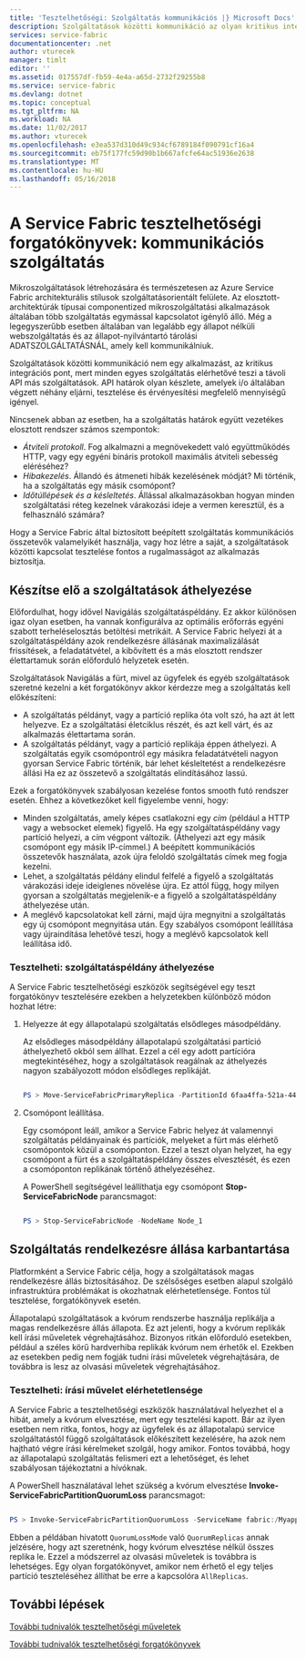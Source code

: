 ```yaml
---
title: 'Tesztelhetőségi: Szolgáltatás kommunikációs |} Microsoft Docs'
description: Szolgáltatások közötti kommunikáció az olyan kritikus integrációs pont Service Fabric-alkalmazás. A cikk ismerteti a tervezési szempontokat és tesztelési módszereket.
services: service-fabric
documentationcenter: .net
author: vturecek
manager: timlt
editor: ''
ms.assetid: 017557df-fb59-4e4a-a65d-2732f29255b8
ms.service: service-fabric
ms.devlang: dotnet
ms.topic: conceptual
ms.tgt_pltfrm: NA
ms.workload: NA
ms.date: 11/02/2017
ms.author: vturecek
ms.openlocfilehash: e3ea537d310d49c934cf6789184f090791cf16a4
ms.sourcegitcommit: eb75f177fc59d90b1b667afcfe64ac51936e2638
ms.translationtype: MT
ms.contentlocale: hu-HU
ms.lasthandoff: 05/16/2018
---
```

# <a name="service-fabric-testability-scenarios-service-communication"></a>A Service Fabric tesztelhetőségi forgatókönyvek: kommunikációs szolgáltatás
Mikroszolgáltatások létrehozására és természetesen az Azure Service Fabric architekturális stílusok szolgáltatásorientált felülete. Az elosztott-architektúrák típusai componentized mikroszolgáltatási alkalmazások általában több szolgáltatás egymással kapcsolatot igénylő álló. Még a legegyszerűbb esetben általában van legalább egy állapot nélküli webszolgáltatás és az állapot-nyilvántartó tárolási ADATSZOLGÁLTATÁSNÁL, amely kell kommunikálniuk.

Szolgáltatások közötti kommunikáció nem egy alkalmazást, az kritikus integrációs pont, mert minden egyes szolgáltatás elérhetővé teszi a távoli API más szolgáltatások. API határok olyan készlete, amelyek i/o általában végzett néhány eljárni, tesztelése és érvényesítési megfelelő mennyiségű igényel.

Nincsenek abban az esetben, ha a szolgáltatás határok együtt vezetékes elosztott rendszer számos szempontok:

* *Átviteli protokoll*. Fog alkalmazni a megnövekedett való együttműködés HTTP, vagy egy egyéni bináris protokoll maximális átviteli sebesség eléréséhez?
* *Hibakezelés*. Állandó és átmeneti hibák kezelésének módját? Mi történik, ha a szolgáltatás egy másik csomópont?
* *Időtúllépések és a késleltetés*. Állással alkalmazásokban hogyan minden szolgáltatási réteg kezelnek várakozási ideje a vermen keresztül, és a felhasználó számára?

Hogy a Service Fabric által biztosított beépített szolgáltatás kommunikációs összetevők valamelyikét használja, vagy hoz létre a saját, a szolgáltatások közötti kapcsolat tesztelése fontos a rugalmasságot az alkalmazás biztosítja.

## <a name="prepare-for-services-to-move"></a>Készítse elő a szolgáltatások áthelyezése
Előfordulhat, hogy idővel Navigálás szolgáltatáspéldány. Ez akkor különösen igaz olyan esetben, ha vannak konfigurálva az optimális erőforrás egyéni szabott terheléselosztás betöltési metrikáit. A Service Fabric helyezi át a szolgáltatáspéldány azok rendelkezésre állásának maximalizálását frissítések, a feladatátvétel, a kibővített és a más elosztott rendszer élettartamuk során előforduló helyzetek esetén.

Szolgáltatások Navigálás a fürt, mivel az ügyfelek és egyéb szolgáltatások szeretné kezelni a két forgatókönyv akkor kérdezze meg a szolgáltatás kell előkészíteni:

* A szolgáltatás példányt, vagy a partíció replika óta volt szó, ha azt át lett helyezve. Ez a szolgáltatási életciklus részét, és azt kell várt, és az alkalmazás élettartama során.
* A szolgáltatás példányt, vagy a partíció replikája éppen áthelyezi. A szolgáltatás egyik csomópontról egy másikra feladatátvételi nagyon gyorsan Service Fabric történik, bár lehet késleltetést a rendelkezésre állási Ha ez az összetevő a szolgáltatás elindításához lassú.

Ezek a forgatókönyvek szabályosan kezelése fontos smooth futó rendszer esetén. Ehhez a következőket kell figyelembe venni, hogy:

* Minden szolgáltatás, amely képes csatlakozni egy *cím* (például a HTTP vagy a websocket elemek) figyelő. Ha egy szolgáltatáspéldány vagy partíció helyezi, a cím végpont változik. (Áthelyezi azt egy másik csomópont egy másik IP-címmel.) A beépített kommunikációs összetevők használata, azok újra feloldó szolgáltatás címek meg fogja kezelni.
* Lehet, a szolgáltatás példány elindul felfelé a figyelő a szolgáltatás várakozási ideje ideiglenes növelése újra. Ez attól függ, hogy milyen gyorsan a szolgáltatás megjelenik-e a figyelő a szolgáltatáspéldány áthelyezése után.
* A meglévő kapcsolatokat kell zárni, majd újra megnyitni a szolgáltatás egy új csomópont megnyitása után. Egy szabályos csomópont leállítása vagy újraindítása lehetővé teszi, hogy a meglévő kapcsolatok kell leállítása idő.

### <a name="test-it-move-service-instances"></a>Tesztelheti: szolgáltatáspéldány áthelyezése
A Service Fabric tesztelhetőségi eszközök segítségével egy teszt forgatókönyv tesztelésére ezekben a helyzetekben különböző módon hozhat létre:

1. Helyezze át egy állapotalapú szolgáltatás elsődleges másodpéldány.
   
    Az elsődleges másodpéldány állapotalapú szolgáltatási partíció áthelyezhető okból sem állhat. Ezzel a cél egy adott partícióra megtekintéséhez, hogy a szolgáltatások reagálnak az áthelyezés nagyon szabályozott módon elsődleges replikáját.
   
    ```powershell
   
    PS > Move-ServiceFabricPrimaryReplica -PartitionId 6faa4ffa-521a-44e9-8351-dfca0f7e0466 -ServiceName fabric:/MyApplication/MyService
   
    ```
2. Csomópont leállítása.
   
    Egy csomópont leáll, amikor a Service Fabric helyez át valamennyi szolgáltatás példányainak és partíciók, melyeket a fürt más elérhető csomópontok közül a csomóponton. Ezzel a teszt olyan helyzet, ha egy csomópont a fürt és a szolgáltatáspéldány összes elvesztését, és ezen a csomóponton replikának történő áthelyezéséhez.
   
    A PowerShell segítségével leállíthatja egy csomópont **Stop-ServiceFabricNode** parancsmagot:
   
    ```powershell
   
    PS > Stop-ServiceFabricNode -NodeName Node_1
   
    ```

## <a name="maintain-service-availability"></a>Szolgáltatás rendelkezésre állása karbantartása
Platformként a Service Fabric célja, hogy a szolgáltatások magas rendelkezésre állás biztosításához. De szélsőséges esetben alapul szolgáló infrastruktúra problémákat is okozhatnak elérhetetlensége. Fontos túl tesztelése, forgatókönyvek esetén.

Állapotalapú szolgáltatások a kvórum rendszerbe használja replikálja a magas rendelkezésre állás állapota. Ez azt jelenti, hogy a kvórum replikák kell írási műveletek végrehajtásához. Bizonyos ritkán előforduló esetekben, például a széles körű hardverhiba replikák kvórum nem érhetők el. Ezekben az esetekben pedig nem fogják tudni írási műveletek végrehajtására, de továbbra is lesz az olvasási műveletek végrehajtásához.

### <a name="test-it-write-operation-unavailability"></a>Tesztelheti: írási művelet elérhetetlensége
A Service Fabric a tesztelhetőségi eszközök használatával helyezhet el a hibát, amely a kvórum elvesztése, mert egy tesztelési kapott. Bár az ilyen esetben nem ritka, fontos, hogy az ügyfelek és az állapotalapú service szolgáltatástól függő szolgáltatások előkészített kezelésére, ha azok nem hajtható végre írási kérelmeket szolgál, hogy amikor. Fontos továbbá, hogy az állapotalapú szolgáltatás felismeri ezt a lehetőséget, és lehet szabályosan tájékoztatni a hívóknak.

A PowerShell használatával lehet szükség a kvórum elvesztése **Invoke-ServiceFabricPartitionQuorumLoss** parancsmagot:

```powershell

PS > Invoke-ServiceFabricPartitionQuorumLoss -ServiceName fabric:/Myapplication/MyService -QuorumLossMode QuorumReplicas -QuorumLossDurationInSeconds 20

```

Ebben a példában hivatott `QuorumLossMode` való `QuorumReplicas` annak jelzésére, hogy azt szeretnénk, hogy kvórum elvesztése nélkül összes replika le. Ezzel a módszerrel az olvasási műveletek is továbbra is lehetséges. Egy olyan forgatókönyvet, amikor nem érhető el egy teljes partíció teszteléséhez állíthat be erre a kapcsolóra `AllReplicas`.

## <a name="next-steps"></a>További lépések
[További tudnivalók tesztelhetőségi műveletek](service-fabric-testability-actions.md)

[További tudnivalók tesztelhetőségi forgatókönyvek](service-fabric-testability-scenarios.md)

